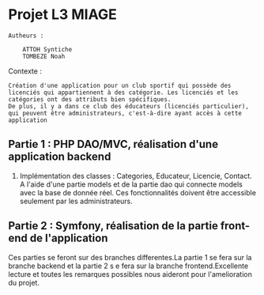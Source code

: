 # Projet L3 MIAGE

    Autheurs :

        ATTOH Syntiche
        TOMBEZE Noah

Contexte :

    Création d'une application pour un club sportif qui possède des licenciés qui appartiennent à des catégorie. Les licenciés et les catégories ont des attributs bien spécifiques.
    De plus, il y a dans ce club des éducateurs (licenciés particulier), qui peuvent être administrateurs, c'est-à-dire ayant accès à cette application

## Partie 1 : PHP DAO/MVC, réalisation d'une application backend

1. Implémentation des classes :  Categories, Educateur, Licencie, Contact. A l'aide d'une partie models et de la partie dao qui connecte models avec la base de donnée réel.
Ces fonctionnalités doivent être accessible seulement par les administrateurs.
## Partie 2 : Symfony, réalisation de la partie front-end de l'application
Ces parties se feront sur des branches differentes.La partie 1 se fera sur la branche backend et la partie 2 s
e fera sur la branche frontend.Excellente lecture et toutes les remarques possibles nous aideront pour l'amelioration du projet.
